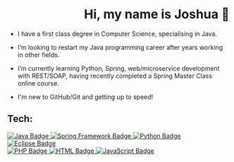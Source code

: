 <html>
<body>

<h1 align = "right">
  Hi, my name is Joshua 👋
</h1>
  
<ul>
  <li>
    I have a first class degree in Computer Science, specialising in Java.
  </li>
</ul>
<ul>
  <li>
    I’m looking to restart my Java programming career after years working in other fields.
  </li>
</ul>
<ul>
  <li>
    I’m currently learning Python, Spring, web/microservice development with REST/SOAP, having recently completed a Spring Master Class online course.
  </li>
</ul>
<ul>
  <li>
    I'm new to GitHub/Git and getting up to speed!
  </li>
</ul>

<div id="badges">
  
<h2>Tech:</h2>
  
<a href="https://www.java.com/en/">
  <img src="https://img.shields.io/badge/java-red?logo=java&logoColor=white" alt="Java Badge"/>
</a>
<a href="https://spring.io/">
  <img src="https://img.shields.io/badge/spring-green?logo=spring&logoColor=white" alt="Spring Framework Badge"/>
</a>
<a href="https://www.python.org/">
  <img src="https://img.shields.io/badge/python-blue?logo=python&logoColor=white" alt="Python Badge"/>
</a>
<a href="https://www.eclipse.org/ide/">
  <img src="https://img.shields.io/badge/eclipse-purple?logo=eclipse&logoColor=white" alt="Eclipse Badge"/>
</a>
  
<br>
  
<a href="https://www.php.net/">
  <img src="https://img.shields.io/badge/php-lavender?logo=php&logoColor=white" alt="PHP Badge"/>
</a>
<a href="https://whatwg.org/">
  <img src="https://img.shields.io/badge/html5-orange?logo=html5&logoColor=white" alt="HTML Badge"/>
</a>
<a href="https://www.javascript.com/">
  <img src="https://img.shields.io/badge/javascript-yellow?logo=javascript&logoColor=white" alt="JavaScript Badge"/>
</a>
  
</div>
  
</body>
</html>

<!--- - 💞️ I’m looking to collaborate on 
- 📫 How to reach me : woodyatt.joshua@gmail.com --->

<!---
tigjaw/tigjaw is a ✨ special ✨ repository because its `README.md` (this file) appears on your GitHub profile.
You can click the Preview link to take a look at your changes.
--->
